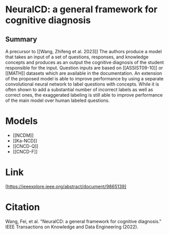 # NeuralCD: a general framework for cognitive diagnosis
## Summary
A precursor to [[Wang, Zhifeng et al. 2023]] The authors produce a model that takes an input of a set of questions, responses, and knowledge concepts and produces as an output the cognitive diagnosis of the student responsible for the input. Question inputs are based on [[ASSIST09-10]] or [[MATH]] datasets which are available in the documentation. An extension of the proposed model is able to improve performance by using a separate convolutional neural network to label questions with concepts. While it is often shown to add a substantial number of incorrect labels as well as correct ones, the exaggerated labeling is still able to improve performance of the main model over human labeled questions.

# Models
- [[NCDM]]
- [[Ka-NCD]]
- [[CNCD-Q]]
- [[CNCD-F]]
# Link
[https://ieeexplore.ieee.org/abstract/document/9865139]
# Citation

Wang, Fei, et al. "NeuralCD: a general framework for cognitive diagnosis." IEEE Transactions on Knowledge and Data Engineering (2022).